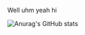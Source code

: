 Well uhm yeah hi


![Anurag's GitHub stats](https://github-readme-stats.vercel.app/api?username=LegitPhase&show_icons=true&theme=dracula)

<!---
LegitPhase/LegitPhase is a ✨ special ✨ repository because its `README.md` (this file) appears on your GitHub profile.
You can click the Preview link to take a look at your changes.
--->
